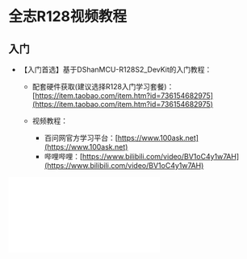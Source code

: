 # 全志R128视频教程

## 入门

- 【入门首选】基于DShanMCU-R128S2_DevKit的入门教程：

  - 配套硬件获取(建议选择R128入门学习套餐)：[https://item.taobao.com/item.htm?id=736154682975](https://item.taobao.com/item.htm?id=736154682975)
  
  - 视频教程：
    - 百问网官方学习平台：[https://www.100ask.net](https://www.100ask.net)
    - 哔哩哔哩：[https://www.bilibili.com/video/BV1oC4y1w7AH](https://www.bilibili.com/video/BV1oC4y1w7AH)

<iframe src="//player.bilibili.com/player.html?aid=749028116&bvid=BV1oC4y1w7AH&cid=1350389840&p=1" scrolling="no" border="0" frameborder="no" framespacing="0" allowfullscreen="true"> </iframe>
